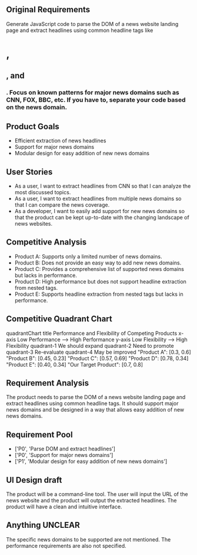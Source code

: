 ## Original Requirements

Generate JavaScript code to parse the DOM of a news website landing page and extract headlines using common headline tags like <h1>, <h2>, and <h3>. Focus on known patterns for major news domains such as CNN, FOX, BBC, etc. If you have to, separate your code based on the news domain.

## Product Goals

- Efficient extraction of news headlines
- Support for major news domains
- Modular design for easy addition of new news domains

## User Stories

- As a user, I want to extract headlines from CNN so that I can analyze the most discussed topics.
- As a user, I want to extract headlines from multiple news domains so that I can compare the news coverage.
- As a developer, I want to easily add support for new news domains so that the product can be kept up-to-date with the changing landscape of news websites.

## Competitive Analysis

- Product A: Supports only a limited number of news domains.
- Product B: Does not provide an easy way to add new news domains.
- Product C: Provides a comprehensive list of supported news domains but lacks in performance.
- Product D: High performance but does not support headline extraction from nested tags.
- Product E: Supports headline extraction from nested tags but lacks in performance.

## Competitive Quadrant Chart

quadrantChart
    title Performance and Flexibility of Competing Products
    x-axis Low Performance --> High Performance
    y-axis Low Flexibility --> High Flexibility
    quadrant-1 We should expand
    quadrant-2 Need to promote
    quadrant-3 Re-evaluate
    quadrant-4 May be improved
    "Product A": [0.3, 0.6]
    "Product B": [0.45, 0.23]
    "Product C": [0.57, 0.69]
    "Product D": [0.78, 0.34]
    "Product E": [0.40, 0.34]
    "Our Target Product": [0.7, 0.8]

## Requirement Analysis

The product needs to parse the DOM of a news website landing page and extract headlines using common headline tags. It should support major news domains and be designed in a way that allows easy addition of new news domains.

## Requirement Pool

- ['P0', 'Parse DOM and extract headlines']
- ['P0', 'Support for major news domains']
- ['P1', 'Modular design for easy addition of new news domains']

## UI Design draft

The product will be a command-line tool. The user will input the URL of the news website and the product will output the extracted headlines. The product will have a clean and intuitive interface.

## Anything UNCLEAR

The specific news domains to be supported are not mentioned. The performance requirements are also not specified.


